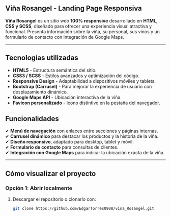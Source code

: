 ## Viña Rosangel - Landing Page Responsiva

**Viña Rosangel** es un sitio web **100% responsive** desarrollado en **HTML, CSS y SCSS**, diseñado para ofrecer una experiencia visual atractiva y funcional. Presenta información sobre la viña, su personal, sus vinos y un formulario de contacto con integración de Google Maps.  

---

##  Tecnologías utilizadas

-  **HTML5** - Estructura semántica del sitio.  
-  **CSS3 / SCSS** - Estilos avanzados y optimización del código.  
-  **Responsive Design** - Adaptabilidad a dispositivos móviles y tablets.  
-  **Bootstrap (Carrusel)** - Para mejorar la experiencia de usuario con desplazamiento dinámico.  
-  **Google Maps API** - Ubicación interactiva de la viña.  
-  **Favicon personalizado** - Icono distintivo en la pestaña del navegador.  


##  Funcionalidades

✔ **Menú de navegación** con enlaces entre secciones y páginas internas.  
✔ **Carrusel dinámico** para destacar los productos y la historia de la viña.  
✔ **Diseño responsivo**, adaptado para desktop, tablet y móvil.  
✔ **Formulario de contacto** para consultas de clientes.  
✔ **Integración con Google Maps** para indicar la ubicación exacta de la viña.  

---

##  Cómo visualizar el proyecto

###  **Opción 1: Abrir localmente**
1. Descargar el repositorio o clonarlo con:  
   ```sh
   git clone https://github.com/EdgarTorres0908/vina_Rosangel.git
